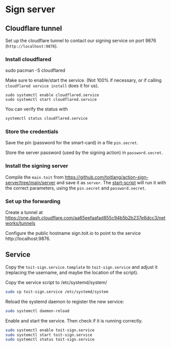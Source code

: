 # Sign server

## Cloudflare tunnel
Set up the cloudflare tunnel to contact our signing service on
port 9876 (`http://localhost:9876`).

### Install cloudflared

sudo pacman -S cloudflared

Make sure to enable/start the service. (Not 100% if necessary,
or if calling `cloudflared service install` does it for us).
```
sudo systemctl enable cloudflared.service
sudo systemctl start cloudflared.service
```

You can verify the status with
```bash
systemctl status cloudflared.service
```

### Store the credentials
Save the pin (password for the smart-card) in a file `pin.secret`.

Store the server password (used by the signing action) in `password.secret`.

### Install the signing server
Compile the `main.toit` from
https://github.com/toitlang/action-sign-server/tree/main/server
and save it as `server`. The [start-script](./start.sh) will run it
with the correct parameters, using the `pin.secret` and `password.secret`.

### Set up the forwarding
Create a tunnel at
https://one.dash.cloudflare.com/aa65eefaafad855c94b5b2b237e6dcc3/networks/tunnels

Configure the public hostname sign.toit.io to point to the service
http://localhost:9876.

## Service
Copy the `toit-sign.service.template` to `toit-sign.service` and
adjust it (replacing the username, and maybe the location of the
script).

Copy the service script to /etc/systemd/system/
```bash
sudo cp toit-sign.service /etc/systemd/system
```

Reload the systemd daemon to register the new service:
```bash
sudo systemctl daemon-reload
```

Enable and start the service. Then check if it is running correctly.
```bash
sudo systemctl enable toit-sign.service
sudo systemctl start toit-sign.service
sudo systemctl status toit-sign.service
```
